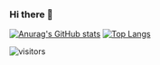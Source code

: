 ### Hi there 👋
[![Anurag's GitHub stats](https://github-readme-stats.vercel.app/api?username=MathewsJosh&count_private=true&show_icons=true&title_color=000000&bg_color=cdd7e5,cdd7e5,0064f3&repo=CG2021-1)](https://github.com/anuraghazra/github-readme-stats)
[![Top Langs](https://github-readme-stats.vercel.app/api/top-langs/?username=MathewsJosh&theme=vue&layout=compact)](https://github.com/anuraghazra/github-readme-stats)

![visitors](https://visitor-badge.glitch.me/badge?page_id=$MathewsJosh.$MathewsJosh)
<!--
**MathewsJosh/MathewsJosh** is a ✨ _special_ ✨ repository because its `README.md` (this file) appears on your GitHub profile.

Here are some ideas to get you started:

- 🔭 I’m currently working on ...
- 🌱 I’m currently learning ...
- 👯 I’m looking to collaborate on ...
- 🤔 I’m looking for help with ...
- 💬 Ask me about ...
- 📫 How to reach me: ...
- 😄 Pronouns: ...
- ⚡ Fun fact: ...
-->
